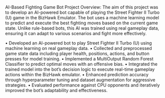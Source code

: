 AI-Based Fighting Game Bot
 Project Overview:
The aim of this project was to develop an AI-powered bot capable of playing the Street 
Fighter II Turbo (U) game in the BizHawk Emulator. The bot uses a machine learning 
model to predict and execute the best fighting moves based on the current game state. 
Unlike rule-based bots, this AI was trained using real gameplay data, ensuring it can adapt 
to various scenarios and fight more effectively.

• Developed an AI-powered bot to play Street Fighter II Turbo (U) using machine learning on real gameplay data.
• Collected and preprocessed game state data including player health, positions, actions, and button presses for model training.
• Implemented a MultiOutput Random Forest Classifier to predict optimal moves with an offensive bias.
• Integrated the trained model into the bot’s decision logic to execute real-time gameplay actions within the BizHawk emulator.
• Enhanced prediction accuracy through hyperparameter tuning and dataset augmentation for aggressive strategies.
• Evaluated performance against CPU opponents and iteratively improved the bot’s adaptability and effectiveness.

